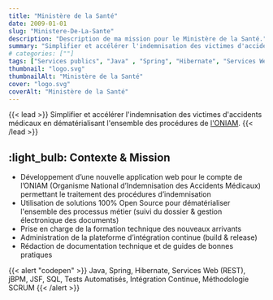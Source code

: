 ```yaml
---
title: "Ministère de la Santé"
date: 2009-01-01
slug: "Ministere-De-La-Sante"
description: "Description de ma mission pour le Ministère de la Santé."
summary: "Simplifier et accélérer l'indemnisation des victimes d'accidents médicaux en dématérialisant l'ensemble des procédures de [l'ONIAM](https://www.oniam.fr/)."
# categories: [""]
tags: ["Services publics", "Java" , "Spring", "Hibernate", "Services Web (REST)", "jBPM", "JSF", "SQL", "Tests Automatisés", "Intégration Continue", "Méthodologie SCRUM"]
thumbnail: "logo.svg"
thumbnailAlt: "Ministère de la Santé"
cover: "logo.svg"
coverAlt: "Ministère de la Santé"
---
```


{{< lead >}}
Simplifier et accélérer l'indemnisation des victimes d'accidents médicaux en dématérialisant l'ensemble des procédures de [l'ONIAM](https://www.oniam.fr/).
{{< /lead >}}

## :light_bulb: Contexte & Mission

* Développement d’une nouvelle application web pour le compte de l’ONIAM (Organisme National d’Indemnisation des Accidents Médicaux) 
permettant le traitement des procédures d’indemnisation
* Utilisation de solutions 100% Open Source pour dématérialiser l'ensemble des processus métier
(suivi du dossier & gestion électronique des documents)
* Prise en charge de la formation technique des nouveaux arrivants
* Administration de la plateforme d’intégration continue (build & release)
* Rédaction de documentation technique et de guides de bonnes pratiques

{{< alert "codepen" >}}
Java, Spring, Hibernate, Services Web (REST), jBPM, JSF, SQL, Tests Automatisés, Intégration Continue, Méthodologie SCRUM
{{< /alert >}}